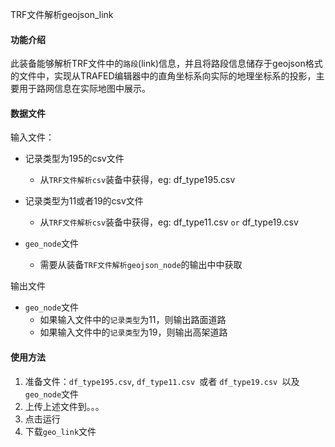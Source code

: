 TRF文件解析geojson_link

#### 功能介绍

​	此装备能够解析TRF文件中的`路段`(link)信息，并且将路段信息储存于geojson格式的文件中，实现从TRAFED编辑器中的直角坐标系向实际的地理坐标系的投影，主要用于路网信息在实际地图中展示。

#### 数据文件

输入文件：

* 记录类型为195的csv文件
  - 从`TRF文件解析csv`装备中获得，eg: df_type195.csv

* 记录类型为11或者19的csv文件
  
  * 从`TRF文件解析csv`装备中获得，eg: df_type11.csv `or` df_type19.csv
  
* `geo_node`文件

  * 需要从装备`TRF文件解析geojson_node`的输出中中获取

    


输出文件

* `geo_node`文件
  * 如果输入文件中的`记录类型`为11，则输出路面道路
  * 如果输入文件中的`记录类型`为19，则输出高架道路

#### 使用方法

1. 准备文件：`df_type195.csv`, `df_type11.csv `或者 `df_type19.csv `以及`geo_node`文件
2. 上传上述文件到。。。
3. 点击运行
4. 下载`geo_link`文件




